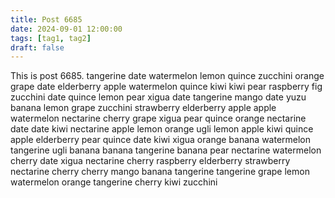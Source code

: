 ```yaml
---
title: Post 6685
date: 2024-09-01 12:00:00
tags: [tag1, tag2]
draft: false
---
```

This is post 6685.
tangerine
date
watermelon
lemon
quince
zucchini
orange
grape
date
elderberry
apple
watermelon
quince
kiwi
kiwi
pear
raspberry
fig
zucchini
date
quince
lemon
pear
xigua
date
tangerine
mango
date
yuzu
banana
lemon
grape
zucchini
strawberry
elderberry
apple
apple
watermelon
nectarine
cherry
grape
xigua
pear
quince
orange
nectarine
date
date
kiwi
nectarine
apple
lemon
orange
ugli
lemon
apple
kiwi
quince
apple
elderberry
pear
quince
date
kiwi
xigua
orange
banana
watermelon
tangerine
ugli
banana
banana
tangerine
banana
pear
nectarine
watermelon
cherry
date
xigua
nectarine
cherry
raspberry
elderberry
strawberry
nectarine
cherry
cherry
mango
banana
tangerine
tangerine
grape
lemon
watermelon
orange
tangerine
cherry
kiwi
zucchini
